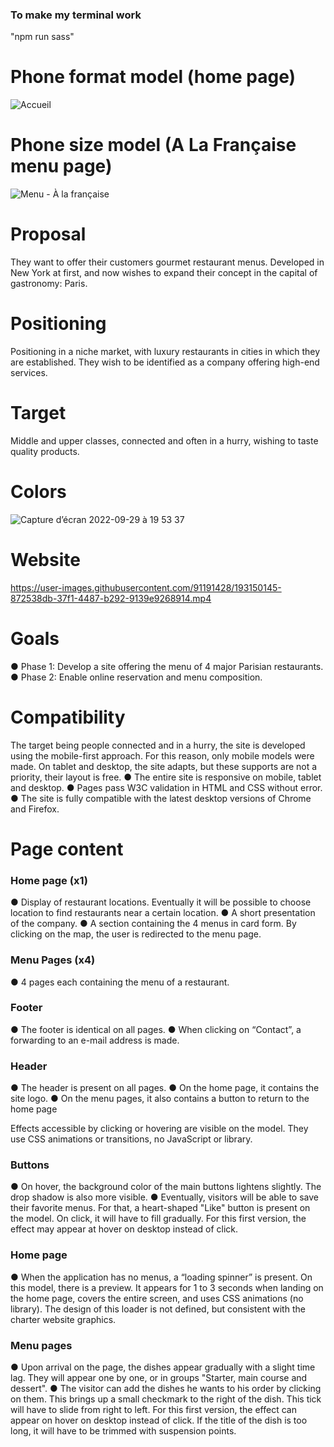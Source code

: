 ### To make my terminal work ###
"npm run sass"

# Phone format model (home page) 
![Accueil](https://user-images.githubusercontent.com/91191428/193143037-75458cf5-cd0a-4cdc-82a2-96c8cac2457d.png)

# Phone size model (A La Française menu page) 
![Menu - À la française](https://user-images.githubusercontent.com/91191428/193142827-8a422fe0-55e3-4c88-9545-6e8500af6573.png)

# Proposal
They want to offer their customers gourmet restaurant menus. Developed in New York at first, and now wishes to expand their concept in the capital of gastronomy: Paris.

# Positioning
Positioning in a niche market, with luxury restaurants in cities in which they are established. They wish to be identified as a company offering high-end services.

# Target
Middle and upper classes, connected and often in a hurry, wishing to taste quality products.

# Colors
![Capture d’écran 2022-09-29 à 19 53 37](https://user-images.githubusercontent.com/91191428/193118303-629f7962-658a-46c2-b040-ce4179379b8e.png)

# Website
https://user-images.githubusercontent.com/91191428/193150145-872538db-37f1-4487-b292-9139e9268914.mp4

# Goals
● Phase 1: Develop a site offering the menu of 4 major Parisian restaurants.
● Phase 2: Enable online reservation and menu composition.

# Compatibility
The target being people connected and in a hurry, the site is developed using the mobile-first approach. For this reason, only mobile models were made.
On tablet and desktop, the site adapts, but these supports are not a priority, their layout is free.
● The entire site is responsive on mobile, tablet and desktop.
● Pages pass W3C validation in HTML and CSS without error.
● The site is fully compatible with the latest desktop versions of Chrome and Firefox.

# Page content

### Home page (x1) ###
● Display of restaurant locations. Eventually it will be possible to choose location to find restaurants near a certain location.
● A short presentation of the company.
● A section containing the 4 menus in card form. By clicking on the map, the user is redirected to the menu page.

### Menu Pages (x4) ###
● 4 pages each containing the menu of a restaurant.

### Footer ###
● The footer is identical on all pages.
● When clicking on “Contact”, a forwarding to an e-mail address is made.

### Header ###
● The header is present on all pages.
● On the home page, it contains the site logo.
● On the menu pages, it also contains a button to return to the home page

Effects accessible by clicking or hovering are visible on the model. They use CSS animations or transitions, no JavaScript or library.

### Buttons ###
● On hover, the background color of the main buttons lightens slightly. The drop shadow is also more visible.
● Eventually, visitors will be able to save their favorite menus. For that, a heart-shaped "Like" button is present on the model. On click, it will have to fill gradually. For this first version, the effect may appear at hover on desktop instead of click.

### Home page ###
● When the application has no menus, a “loading spinner” is present. On this model, there is a preview. It appears for 1 to 3 seconds when landing on the home page, covers the entire screen, and uses CSS animations (no library). The design of this loader is not defined, but consistent with the charter website graphics.

### Menu pages ###
● Upon arrival on the page, the dishes appear gradually with a slight time lag. They will appear one by one, or in groups "Starter, main course and dessert".
● The visitor can add the dishes he wants to his order by clicking on them. This brings up a small checkmark to the right of the dish. This tick will have to slide from right to left. For this first version, the effect can appear on hover on desktop instead of click. If the title of the dish is too long, it will have to be trimmed with suspension points.
